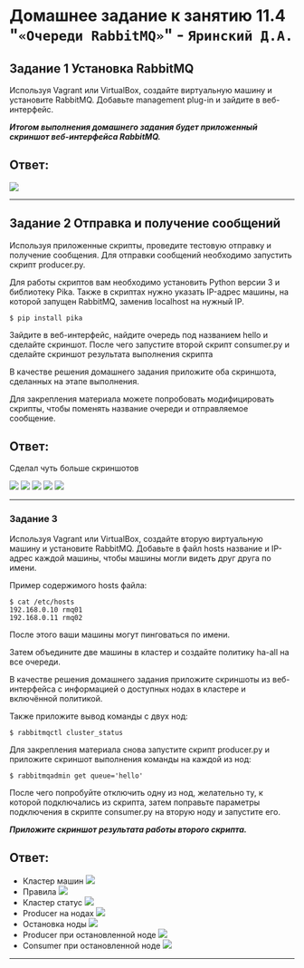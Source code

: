 # Домашнее задание к занятию 11.4 "`«Очереди RabbitMQ»`" - `Яринский Д.А.`

## Задание 1 Установка RabbitMQ

Используя Vagrant или VirtualBox, создайте виртуальную машину и установите RabbitMQ. Добавьте management plug-in и зайдите в веб-интерфейс.

***Итогом выполнения домашнего задания будет приложенный скриншот веб-интерфейса RabbitMQ.***

## Ответ: 

![](img/1.1.png)

---

## Задание 2 Отправка и получение сообщений

Используя приложенные скрипты, проведите тестовую отправку и получение сообщения. Для отправки сообщений необходимо запустить скрипт producer.py.

Для работы скриптов вам необходимо установить Python версии 3 и библиотеку Pika. Также в скриптах нужно указать IP-адрес машины, на которой запущен RabbitMQ, заменив localhost на нужный IP.


`$ pip install pika`

Зайдите в веб-интерфейс, найдите очередь под названием hello и сделайте скриншот. После чего запустите второй скрипт consumer.py и сделайте скриншот результата выполнения скрипта

В качестве решения домашнего задания приложите оба скриншота, сделанных на этапе выполнения.

Для закрепления материала можете попробовать модифицировать скрипты, чтобы поменять название очереди и отправляемое сообщение.

## Ответ: 

Сделал чуть больше скриншотов

![](img/2.png)
![](img/W1.png)
![](img/W.1.1.png)
![](img/W2.png)
![](img/W2.2.pngpng)

---

### Задание 3

Используя Vagrant или VirtualBox, создайте вторую виртуальную машину и установите RabbitMQ. Добавьте в файл hosts название и IP-адрес каждой машины, чтобы машины могли видеть друг друга по имени.

Пример содержимого hosts файла:
```
$ cat /etc/hosts
192.168.0.10 rmq01
192.168.0.11 rmq02
```
После этого ваши машины могут пинговаться по имени.

Затем объедините две машины в кластер и создайте политику ha-all на все очереди.

В качестве решения домашнего задания приложите скриншоты из веб-интерфейса с информацией о доступных нодах в кластере и включённой политикой.

Также приложите вывод команды с двух нод:
```
$ rabbitmqctl cluster_status
```

Для закрепления материала снова запустите скрипт producer.py и приложите скриншот выполнения команды на каждой из нод:

```
$ rabbitmqadmin get queue='hello'
```
После чего попробуйте отключить одну из нод, желательно ту, к которой подключались из скрипта, затем поправьте параметры подключения в скрипте consumer.py на вторую ноду и запустите его.

***Приложите скриншот результата работы второго скрипта.***

## Ответ: 

 - Кластер машин
![](img/3.1.png)
 - Правила
![](img/3.2.png)
 - Кластер статус
![](img/3.3.png)
 - Producer на нодах
![](img/3.4-5.png)
 - Остановка ноды
![](img/3.6_stop.png)
 - Producer при остановленной ноде
![](img/3.7_prod.png)
 - Consumer при остановленной ноде
![](img/3.8_consumer.png)

---